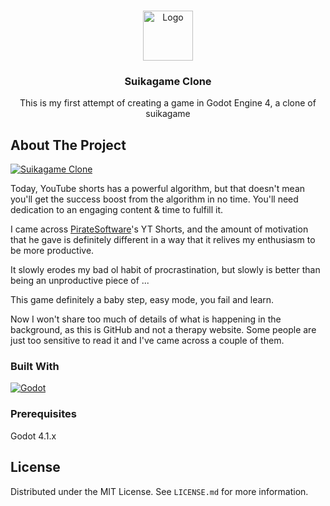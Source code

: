 <a name="readme-top"></a>

<!-- PROJECT LOGO -->
<br />
<div align="center">
  <a href="https://github.com/flumiie/suikagame_clone">
    <img src="images/logo.png" alt="Logo" width="80" height="80">
  </a>

  <h3 align="center">Suikagame Clone</h3>

  <p align="center">
    This is my first attempt of creating a game in Godot Engine 4, a clone of suikagame
  </p>
</div>

<!-- ABOUT THE PROJECT -->

## About The Project

[![Suikagame Clone][product-screenshot]](https://example.com)

Today, YouTube shorts has a powerful algorithm, but that doesn't mean you'll get the success boost from the algorithm in no time. You'll need dedication to an engaging content & time to fulfill it.

I came across <a href="https://www.youtube.com/c/piratesoftware">PirateSoftware</a>'s YT Shorts, and the amount of motivation that he gave is definitely different in a way that it relives my enthusiasm to be more productive.

It slowly erodes my bad ol habit of procrastination, but slowly is better than being an unproductive piece of ...

This game definitely a baby step, easy mode, you fail and learn.

Now I won't share too much of details of what is happening in the background, as this is GitHub and not a therapy website. Some people are just too sensitive to read it and I've came across a couple of them.

### Built With

[![Godot][Godot Engine]][Godot-url]

### Prerequisites

Godot 4.1.x

<!-- LICENSE -->

## License

Distributed under the MIT License. See `LICENSE.md` for more information.

<!-- MARKDOWN LINKS & IMAGES -->
<!-- https://www.markdownguide.org/basic-syntax/#reference-style-links -->

[stars-shield]: https://img.shields.io/github/stars/flumiie/suikagame_clone.svg?style=for-the-badge
[stars-url]: https://github.com/flumiie/suikagame_clone/stargazers
[license-shield]: https://img.shields.io/github/license/flumiie/suikagame_clone.svg?style=for-the-badge
[license-url]: https://github.com/flumiie/suikagame_clone/blob/master/LICENSE.txt
[product-screenshot]: images/screenshot.png
[Godot Engine]: https://img.shields.io/badge/GODOT-%23FFFFFF.svg?style=for-the-badge&logo=godot-engine
[Godot-url]: https://godotengine.org/
